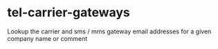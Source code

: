 tel-carrier-gateways
====================

Lookup the carrier and sms / mms gateway email addresses for a given company name or comment
